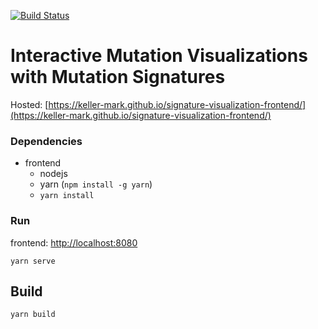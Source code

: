 [![Build Status](https://travis-ci.org/keller-mark/signature-visualization-frontend.svg?branch=master)](https://travis-ci.org/keller-mark/signature-visualization-frontend)

# Interactive Mutation Visualizations with Mutation Signatures

Hosted: [https://keller-mark.github.io/signature-visualization-frontend/](https://keller-mark.github.io/signature-visualization-frontend/)

### Dependencies
- frontend
  - nodejs
  - yarn (`npm install -g yarn`)
  - `yarn install`

### Run
frontend: [http://localhost:8080](http://localhost:8080)
```
yarn serve
```

## Build
```
yarn build
```
